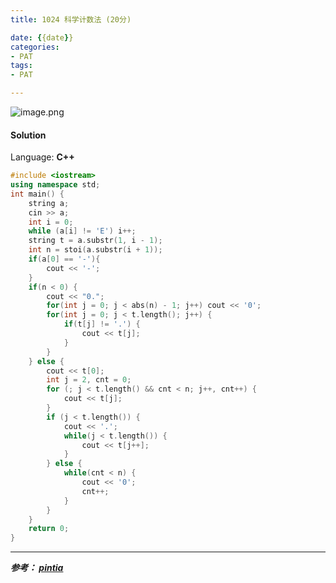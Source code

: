 ```yaml
---
title: 1024 科学计数法 (20分)

date: {{date}}
categories:
- PAT
tags:
- PAT

---
```

![image.png](https://i.loli.net/2020/05/24/lb5nUq4WD2Fc9Ie.png)


#### Solution

Language: **C++**

```C++
#include <iostream>
using namespace std;
int main() {
    string a;
    cin >> a;
    int i = 0;
    while (a[i] != 'E') i++;
    string t = a.substr(1, i - 1);
    int n = stoi(a.substr(i + 1));
    if(a[0] == '-'){
        cout << '-';
    }
    if(n < 0) {
        cout << "0.";
        for(int j = 0; j < abs(n) - 1; j++) cout << '0';
        for(int j = 0; j < t.length(); j++) {
            if(t[j] != '.') {
                cout << t[j];
            }
        }
    } else {
        cout << t[0];
        int j = 2, cnt = 0;
        for (; j < t.length() && cnt < n; j++, cnt++) {
            cout << t[j];
        }
        if (j < t.length()) {
            cout << '.';
            while(j < t.length()) {
                cout << t[j++];
            }
        } else {
            while(cnt < n) {
                cout << '0';
                cnt++;
            }
        }
    }
    return 0;
}
```

---
***参考：
[pintia](https://pintia.cn/problem-sets/994805260223102976/problems/994805297229447168)***
